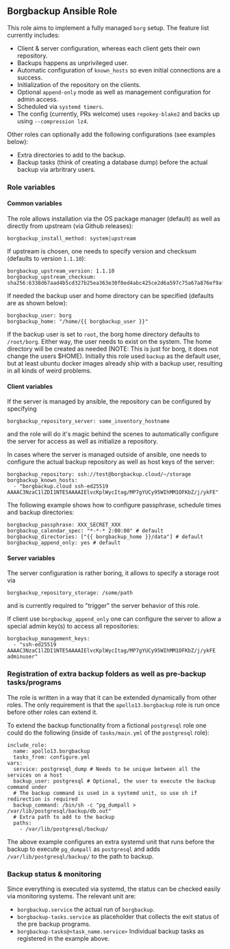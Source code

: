 ## Borgbackup Ansible Role

This role aims to implement a fully managed `borg` setup. The feature list currently includes:

 * Client & server configuration, whereas each client gets their own repository.
 * Backups happens as unprivileged user.
 * Automatic configuration of `known_hosts` so even initial connections are a success.
 * Initialization of the repository on the clients.
 * Optional `append-only` mode as well as management configuration for admin access.
 * Scheduled via `systemd timers`.
 * The config (currently, PRs welcome) uses `repokey-blake2` and backs up using `--compression lz4`.

Other roles can optionally add the following configurations (see examples below):

 * Extra directories to add to the backup.
 * Backup tasks (think of creating a database dump) before the actual backup via arbritrary users.

### Role variables

#### Common variables

The role allows installation via the OS package manager (default) as well as directly from upstream (via Github releases):

```
borgbackup_install_method: system|upstream
```
If upstream is chosen, one needs to specify version and checksum (defaults to version `1.1.10`):
```
borgbackup_upstream_version: 1.1.10
borgbackup_upstream_checksum: sha256:6338d67aad4b5cd327b25ea363e30f0ed4abc425ce2d6a597c75a67a876ef9af
```
If needed the backup user and home directory can be specified (defaults are as shown below):
```
borgbackup_user: borg
borgbackup_home: "/home/{{ borgbackup_user }}"
```
If the backup user is set to `root`, the borg home directory defaults to `/root/borg`. Either way, the user needs to exist on the system.
The home directory will be created as needed (NOTE: This is just for borg, it does not change the users $HOME). Initially this role used
`backup` as the default user, but at least ubuntu docker images already ship with a backup user, resulting in all kinds of weird problems.

#### Client variables

If the server is managed by ansible, the repository can be configured by specifying
```
borgbackup_repository_server: some_inventory_hostname
```
and the role will do it's magic behind the scenes to automatically configure the server for access as well as initialize a repository.

In cases where the server is managed outside of ansible, one needs to configure the actual backup repository as well as host keys of the server:
```
borgbackup_repository: ssh://test@borgbackup.cloud/~/storage
borgbackup_known_hosts:
  - "borgbackup.cloud ssh-ed25519 AAAAC3NzaC1lZDI1NTE5AAAAIElvcKplWycItag/MP7gYUCy95WIhMM1OFKbZ/j/ykFE"
```

The following example shows how to configure passphrase, schedule times and backup directories:
```
borgbackup_passphrase: XXX_SECRET_XXX
borgbackup_calendar_spec: "*-*-* 2:00:00" # default
borgbackup_directories: ["{{ borgbackup_home }}/data"] # default
borgbackup_append_only: yes # default
```

#### Server variables

The server configuration is rather boring, it allows to specify a storage root via
```
borgbackup_repository_storage: /some/path
```
and is currently required to "trigger" the server behavior of this role.

If client use `borgbackup_append_only` one can configure the server to allow a special admin key(s) to access all repositories:
```
borgbackup_management_keys:
  - "ssh-ed25519 AAAAC3NzaC1lZDI1NTE5AAAAIElvcKplWycItag/MP7gYUCy95WIhMM1OFKbZ/j/ykFE adminuser"
```

### Registration of extra backup folders as well as pre-backup tasks/programs

The role is written in a way that it can be extended dynamically from other roles. The only requirement is that the `apollo13.borgbackup` role is run once before other roles can extend it.

To extend the backup functionality from a fictional `postgresql` role one could do the following (inside of `tasks/main.yml` of the `postgresql` role):
```
include_role:
  name: apollo13.borgbackup
  tasks_from: configure.yml
vars:
  service: postgresql_dump # Needs to be unique between all the services on a host
  backup_user: postgresql # Optional, the user to execute the backup command under
  # The backup command is used in a systemd unit, so use sh if redirection is required
  backup_command: /bin/sh -c "pg_dumpall > /var/lib/postgresql/backup/db.out"
  # Extra path to add to the backup
  paths:
    - /var/lib/postgresql/backup/
```

The above example configures an extra systemd unit that runs before the backup to execute `pg_dumpall` as `postgresql` and adds `/var/lib/postgresql/backup/` to the path to backup.

### Backup status & monitoring

Since everything is executed via systemd, the status can be checked easily via monitoring systems. The relevant unit are:

 * `borgbackup.service` the actual run of `borgbackup`.
 * `borgbackup-tasks.service` as placeholder that collects the exit status of the pre backup programs.
 * `borgbackup-tasks@<task_name.service>` Individual backup tasks as registered in the example above.
